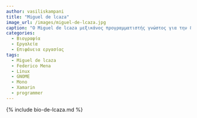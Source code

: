 ```yaml
---
author: vasiliskampani
title: "Miguel de lcaza"
image_url: /images/miguel-de-lcaza.jpg
caption: "O Miguel de lcaza μεξικάνος προγραμματιστής γνώστος για την δημιουργία των έργων Mono, Xamarin και ιδιαίτερα για το GNOME, ένα ελεύθερο και ανοιχτού κώδικα περιβάλλον επιφάνειας εργασίας. Το δημιούργησε τον Άυγουστο του 1997 σε συνεργασία με τον Federico Mena και έμελλε να γίνει το βασικό περιβάλλον επιφάνειας εργασίας για πολλα συστήματα Linux συμπεριλαμβανομένου και του Fedora Linux. "
categories:
  - Βιογραφία 
  - Εργαλεία
  - Επιφάνεια εργασίας
tags:
  - Miguel de lcaza
  - Federico Mena
  - Linux
  - GNOME
  - Mono
  - Xamarin
  - programmer
---
```


{% include bio-de-lcaza.md %}
